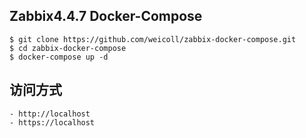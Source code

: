 ## Zabbix4.4.7 Docker-Compose

```
$ git clone https://github.com/weicoll/zabbix-docker-compose.git
$ cd zabbix-docker-compose
$ docker-compose up -d
```

## 访问方式
```buildoutcfg
- http://localhost
- https://localhost
```
